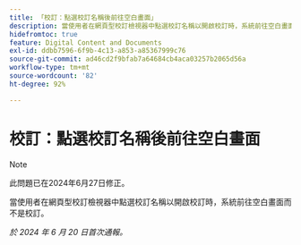 ```yaml
---
title: 「校訂：點選校訂名稱後前往空白畫面」
description: 當使用者在網頁型校訂檢視器中點選校訂名稱以開啟校訂時，系統前往空白畫面而不是校訂。
hidefromtoc: true
feature: Digital Content and Documents
exl-id: ddbb7596-6f9b-4c13-a853-a85367999c76
source-git-commit: ad46cd2f9bfab7a64684cb4aca03257b2065d56a
workflow-type: tm+mt
source-wordcount: '82'
ht-degree: 92%

---
```


# 校訂：點選校訂名稱後前往空白畫面

>[!NOTE]
>
>此問題已在2024年6月27日修正。

當使用者在網頁型校訂檢視器中點選校訂名稱以開啟校訂時，系統前往空白畫面而不是校訂。

_於 2024 年 6 月 20 日首次通報。_
